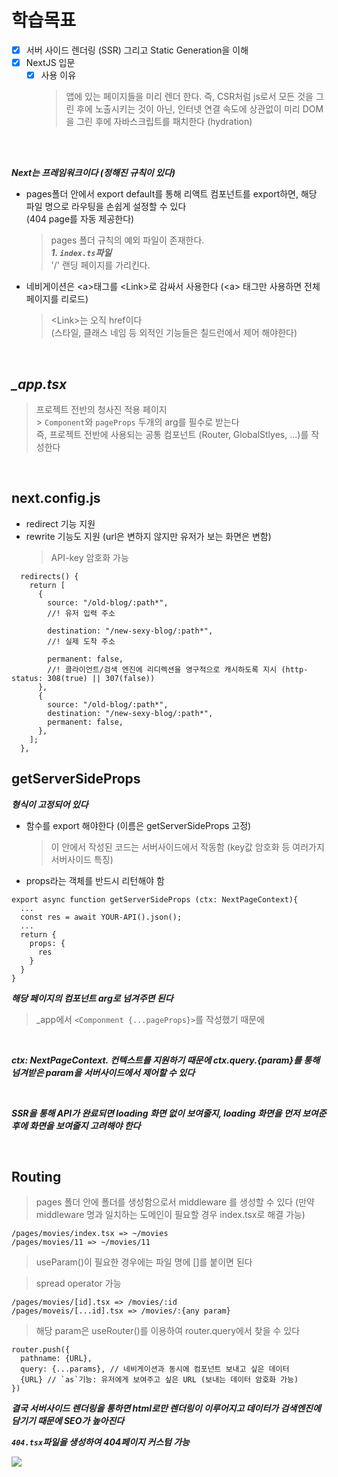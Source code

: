 # 학습목표

- [x] 서버 사이드 렌더링 (SSR) 그리고 Static Generation을 이해
- [x] NextJS 입문
  - [x] 사용 이유<br>
    > 앱에 있는 페이지들을 미리 렌더 한다. 즉, CSR처럼 js로서 모든 것을 그린 후에 노출시키는 것이 아닌, 인터넷 연결 속도에 상관없이 미리 DOM을 그린 후에 자바스크립트를 패치한다 (hydration)

<br><br>

**_Next는 프레임워크이다 (정해진 규칙이 있다)_**

- pages폴더 안에서 export default를 통해 리액트 컴포넌트를 export하면,
  해당 파일 명으로 라우팅을 손쉽게 설정할 수 있다 <br>(404 page를 자동 제공한다)

  > pages 폴더 규칙의 예외 파일이 존재한다. <br>**_1. `index.ts`파일_** <br> '/' 랜딩 페이지를 가리킨다.

- 네비게이션은 \<a>태그를 \<Link>로 감싸서 사용한다 (\<a> 태그만 사용하면 전체 페이지를 리로드)

  > \<Link>는 오직 href이다 <br>(스타일, 클래스 네임 등 외적인 기능들은 칠드런에서 제어 해야한다)

<br>

## **_\_app.tsx_**

> 프로젝트 전반의 청사진 적용 페이지<br> > `Component`와 `pageProps` 두개의 arg를 필수로 받는다<br>
> 즉, 프로젝트 전반에 사용되는 공통 컴포넌트 (Router, GlobalStlyes, ...)를 작성한다

<br>

## next.config.js

- redirect 기능 지원
- rewrite 기능도 지원 (url은 변하지 않지만 유저가 보는 화면은 변함)
  > API-key 암호화 가능

```
  redirects() {
    return [
      {
        source: "/old-blog/:path*",
        //! 유저 입력 주소

        destination: "/new-sexy-blog/:path*",
        //! 실제 도착 주소

        permanent: false,
        //! 클라이언트/검색 엔진에 리디렉션을 영구적으로 캐시하도록 지시 (http-status: 308(true) || 307(false))
      },
      {
        source: "/old-blog/:path*",
        destination: "/new-sexy-blog/:path*",
        permanent: false,
      },
    ];
  },
```

## getServerSideProps

**_형식이 고정되어 있다_**

- 함수를 export 해야한다 (이름은 getServerSideProps 고정)
  > 이 안에서 작성된 코드는 서버사이드에서 작동함 (key값 암호화 등 여러가지 서버사이드 특징)
- props라는 객체를 반드시 리턴해야 함

```
export async function getServerSideProps (ctx: NextPageContext){
  ...
  const res = await YOUR-API().json();
  ...
  return {
    props: {
      res
    }
  }
}
```

**_해당 페이지의 컴포넌트 arg로 넘겨주면 된다_**

> \_app에서 `<Componment {...pageProps}>`를 작성했기 때문에

<br>

**_ctx: NextPageContext. 컨텍스트를 지원하기 때문에 ctx.query.{param}를 통해 넘겨받은 param을 서버사이드에서 제어할 수 있다_**

<br>

**_SSR을 통해 API가 완료되면 loading 화면 없이 보여줄지, loading 화면을 먼저 보여준 후에 화면을 보여줄지 고려해야 한다_**

<br>

## Routing

> pages 폴더 안에 폴더를 생성함으로서 middleware 를 생성할 수 있다 (만약 middleware 명과 일치하는 도메인이 필요할 경우 index.tsx로 해결 가능)

```
/pages/movies/index.tsx => ~/movies
/pages/movies/11 => ~/movies/11
```

> useParam()이 필요한 경우에는 파일 명에 []를 붙이면 된다

> spread operator 가능

```
/pages/movies/[id].tsx => /movies/:id
/pages/moveis/[...id].tsx => /movies/:{any param}
```

> 해당 param은 useRouter()를 이용하여 router.query에서 찾을 수 있다

```
router.push({
  pathname: {URL},
  query: {...params}, // 네비게이션과 동시에 컴포넌트 보내고 싶은 데이터
  {URL} // `as`기능: 유저에게 보여주고 싶은 URL (보내는 데이터 암호화 가능)
})
```

**_결국 서버사이드 렌더링을 통하면 html로만 렌더링이 이루어지고 데이터가 검색엔진에 담기기 때문에 SEO가 높아진다_**

**_`404.tsx`파일을 생성하여 404페이지 커스텀 가능_**

<img src="https://user-images.githubusercontent.com/82315118/178574566-a585d623-e2bf-4d1d-9e25-1afddd8c21dc.png" />
